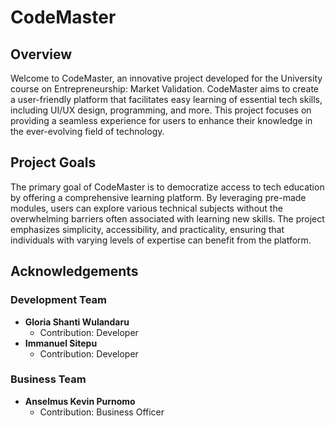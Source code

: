 # CodeMaster



## Overview
Welcome to CodeMaster, an innovative project developed for the University course on Entrepreneurship: Market Validation. CodeMaster aims to create a user-friendly platform that facilitates easy learning of essential tech skills, including UI/UX design, programming, and more. This project focuses on providing a seamless experience for users to enhance their knowledge in the ever-evolving field of technology.

## Project Goals
The primary goal of CodeMaster is to democratize access to tech education by offering a comprehensive learning platform. By leveraging pre-made modules, users can explore various technical subjects without the overwhelming barriers often associated with learning new skills. The project emphasizes simplicity, accessibility, and practicality, ensuring that individuals with varying levels of expertise can benefit from the platform.

## Acknowledgements
### Development Team
- **Gloria Shanti Wulandaru**
  - Contribution: Developer
- **Immanuel Sitepu**
  - Contribution: Developer

### Business Team
- **Anselmus Kevin Purnomo**
  - Contribution: Business Officer
